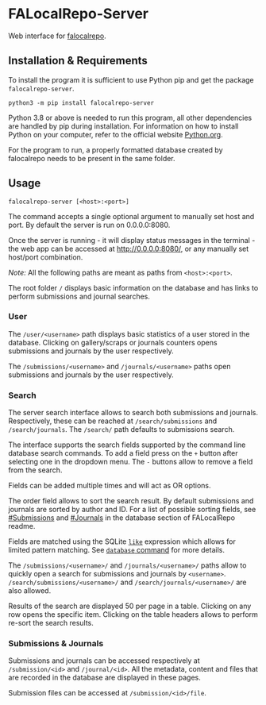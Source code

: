 # FALocalRepo-Server

Web interface for [falocalrepo](https://pypi.org/project/falocalrepo/).

## Installation & Requirements

To install the program it is sufficient to use Python pip and get the package `falocalrepo-server`.

```shell
python3 -m pip install falocalrepo-server
```

Python 3.8 or above is needed to run this program, all other dependencies are handled by pip during installation. For information on how to install Python on your computer, refer to the official website [Python.org](https://www.python.org/).

For the program to run, a properly formatted database created by falocalrepo needs to be present in the same folder.

## Usage

```
falocalrepo-server [<host>:<port>]
```

The command accepts a single optional argument to manually set host and port. By default the server is run on 0.0.0.0:8080.

Once the server is running - it will display status messages in the terminal - the web app can be accessed at http://0.0.0.0:8080/, or any manually set host/port combination.

_Note:_ All the following paths are meant as paths from `<host>:<port>`.

The root folder `/` displays basic information on the database and has links to perform submissions and journal searches.

### User

The `/user/<username>` path displays basic statistics of a user stored in the database. Clicking on gallery/scraps or journals counters opens submissions and journals by the user respectively.

The `/submissions/<username>` and `/journals/<username>` paths open submissions and journals by the user respectively.

### Search

The server search interface allows to search both submissions and journals. Respectively, these can be reached at `/search/submissions` and `/search/journals`. The `/search/` path defaults to submissions search.

The interface supports the search fields supported by the command line database search commands. To add a field press on the `+` button after selecting one in the dropdown menu. The `-` buttons allow to remove a field from the search.

Fields can be added multiple times and will act as OR options.

The order field allows to sort the search result. By default submissions and journals are sorted by author and ID. For a list of possible sorting fields, see [#Submissions](https://gitlab.com/MatteoCampinoti94/FALocalRepo#submissions) and [#Journals](https://gitlab.com/MatteoCampinoti94/FALocalRepo#journals) in the database section of FALocalRepo readme.

Fields are matched using the SQLite [`like`](https://sqlite.org/lang_expr.html#like) expression which allows for limited pattern matching. See [`database` command](https://gitlab.com/MatteoCampinoti94/FALocalRepo#database) for more details.

The `/submissions/<username>/` and `/journals/<username>/` paths allow to quickly open a search for submissions and journals by `<username>`. `/search/submissions/<username>/` and `/search/journals/<username>/` are also allowed.

Results of the search are displayed 50 per page in a table. Clicking on any row opens the specific item. Clicking on the table headers allows to perform re-sort the search results.

### Submissions & Journals

Submissions and journals can be accessed respectively at `/submission/<id>` and `/journal/<id>`. All the metadata, content and files that are recorded in the database are displayed in these pages.

Submission files can be accessed at `/submission/<id>/file`.
